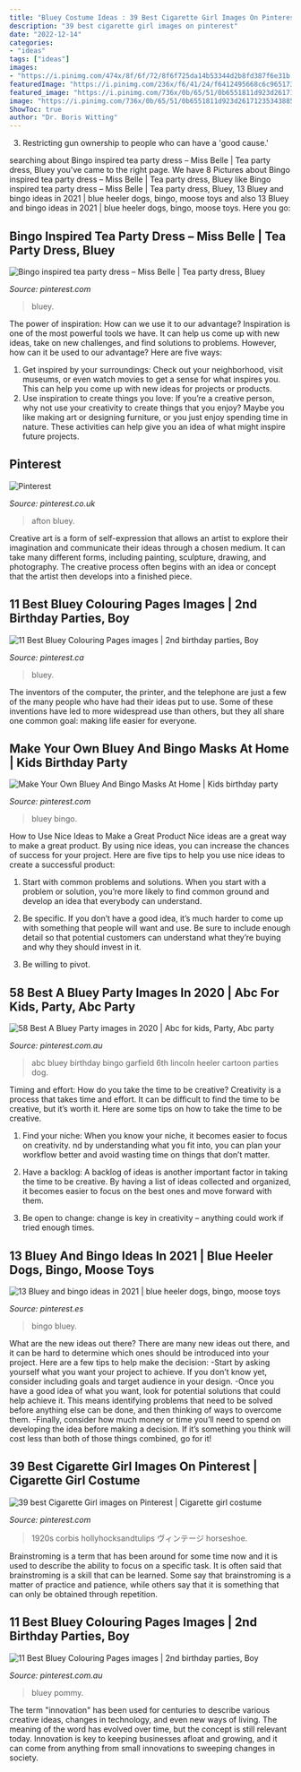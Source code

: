 ```yaml
---
title: "Bluey Costume Ideas : 39 Best Cigarette Girl Images On Pinterest"
description: "39 best cigarette girl images on pinterest"
date: "2022-12-14"
categories:
- "ideas"
tags: ["ideas"]
images:
- "https://i.pinimg.com/474x/8f/6f/72/8f6f725da14b53344d2b8fd387f6e31b.jpg"
featuredImage: "https://i.pinimg.com/236x/f6/41/24/f6412495668c6c96517369925ecc81db.jpg?nii=t"
featured_image: "https://i.pinimg.com/736x/0b/65/51/0b6551811d923d261712353438851625--cigarette-girl-s-style.jpg"
image: "https://i.pinimg.com/736x/0b/65/51/0b6551811d923d261712353438851625--cigarette-girl-s-style.jpg"
ShowToc: true
author: "Dr. Boris Witting"
---
```



3. Restricting gun ownership to people who can have a 'good cause.'

	

		
searching about Bingo inspired tea party dress – Miss Belle | Tea party dress, Bluey you've came to the right page. We have 8 Pictures about Bingo inspired tea party dress – Miss Belle | Tea party dress, Bluey like Bingo inspired tea party dress – Miss Belle | Tea party dress, Bluey, 13 Bluey and bingo ideas in 2021 | blue heeler dogs, bingo, moose toys and also 13 Bluey and bingo ideas in 2021 | blue heeler dogs, bingo, moose toys. Here you go:
		
    
## Bingo Inspired Tea Party Dress – Miss Belle | Tea Party Dress, Bluey

<img loading=lazy src="https://i.pinimg.com/originals/3f/5e/9f/3f5e9f0690cf22184361affbb6e4e795.jpg" onerror="this.onerror=null;this.src='https://tse2.mm.bing.net/th?id=OIP.uC2i4n_7LCoR79ge9xWCbgHaJw&amp;pid=15.1';" alt="Bingo inspired tea party dress – Miss Belle | Tea party dress, Bluey">

_Source: pinterest.com_

>bluey. 

	

The power of inspiration: How can we use it to our advantage?
Inspiration is one of the most powerful tools we have. It can help us come up with new ideas, take on new challenges, and find solutions to problems. However, how can it be used to our advantage? Here are five ways: 
1) Get inspired by your surroundings: Check out your neighborhood, visit museums, or even watch movies to get a sense for what inspires you. This can help you come up with new ideas for projects or products. 
2) Use inspiration to create things you love: If you’re a creative person, why not use your creativity to create things that you enjoy? Maybe you like making art or designing furniture, or you just enjoy spending time in nature. These activities can help give you an idea of what might inspire future projects.

    
## Pinterest

<img loading=lazy src="https://i.pinimg.com/originals/e6/25/03/e62503272d3f60be11bb4272bc0c891b.jpg" onerror="this.onerror=null;this.src='https://tse2.mm.bing.net/th?id=OIP.6nXGGPq8dzP68VF6bPRN8wHaJ_&amp;pid=15.1';" alt="Pinterest">

_Source: pinterest.co.uk_

>afton bluey. 

	

Creative art is a form of self-expression that allows an artist to explore their imagination and communicate their ideas through a chosen medium. It can take many different forms, including painting, sculpture, drawing, and photography. The creative process often begins with an idea or concept that the artist then develops into a finished piece.

    
## 11 Best Bluey Colouring Pages Images | 2nd Birthday Parties, Boy

<img loading=lazy src="https://i.pinimg.com/236x/ab/33/c8/ab33c8384fc5a3796bed0ce56376bc2a.jpg" onerror="this.onerror=null;this.src='https://tse3.mm.bing.net/th?id=OIP.c-aisSgSI3n_gViTCm_ATwAAAA&amp;pid=15.1';" alt="11 Best Bluey Colouring Pages images | 2nd birthday parties, Boy">

_Source: pinterest.ca_

>bluey. 

	

The inventors of the computer, the printer, and the telephone are just a few of the many people who have had their ideas put to use. Some of these inventions have led to more widespread use than others, but they all share one common goal: making life easier for everyone.

    
## Make Your Own Bluey And Bingo Masks At Home | Kids Birthday Party

<img loading=lazy src="https://i.pinimg.com/236x/f6/41/24/f6412495668c6c96517369925ecc81db.jpg?nii=t" onerror="this.onerror=null;this.src='https://tse2.mm.bing.net/th?id=OIP.D49c262OCBzbyCBcCR6WXAAAAA&amp;pid=15.1';" alt="Make Your Own Bluey And Bingo Masks At Home | Kids birthday party">

_Source: pinterest.com_

>bluey bingo. 

	

How to Use Nice Ideas to Make a Great Product
Nice ideas are a great way to make a great product. By using nice ideas, you can increase the chances of success for your project. Here are five tips to help you use nice ideas to create a successful product:
1. Start with common problems and solutions. When you start with a problem or solution, you’re more likely to find common ground and develop an idea that everybody can understand.

2. Be specific. If you don’t have a good idea, it’s much harder to come up with something that people will want and use. Be sure to include enough detail so that potential customers can understand what they’re buying and why they should invest in it.

3. Be willing to pivot.

    
## 58 Best A Bluey Party Images In 2020 | Abc For Kids, Party, Abc Party

<img loading=lazy src="https://i.pinimg.com/236x/a5/c8/33/a5c833e9a3f75fe854b4bed4d5187f2c.jpg" onerror="this.onerror=null;this.src='https://tse4.mm.bing.net/th?id=OIP.OMHUUbNr4tXnXO4UYsm2WgAAAA&amp;pid=15.1';" alt="58 Best A Bluey Party images in 2020 | Abc for kids, Party, Abc party">

_Source: pinterest.com.au_

>abc bluey birthday bingo garfield 6th lincoln heeler cartoon parties dog. 

	

Timing and effort: How do you take the time to be creative?
Creativity is a process that takes time and effort. It can be difficult to find the time to be creative, but it’s worth it. Here are some tips on how to take the time to be creative.
1. Find your niche: When you know your niche, it becomes easier to focus on creativity. nd by understanding what you fit into, you can plan your workflow better and avoid wasting time on things that don’t matter.

2. Have a backlog: A backlog of ideas is another important factor in taking the time to be creative. By having a list of ideas collected and organized, it becomes easier to focus on the best ones and move forward with them.

3. Be open to change: change is key in creativity – anything could work if tried enough times.

    
## 13 Bluey And Bingo Ideas In 2021 | Blue Heeler Dogs, Bingo, Moose Toys

<img loading=lazy src="https://i.pinimg.com/474x/8f/6f/72/8f6f725da14b53344d2b8fd387f6e31b.jpg" onerror="this.onerror=null;this.src='https://tse3.mm.bing.net/th?id=OIP.lQ0k7gVblw3skG9P2B7ILAAAAA&amp;pid=15.1';" alt="13 Bluey and bingo ideas in 2021 | blue heeler dogs, bingo, moose toys">

_Source: pinterest.es_

>bingo bluey. 

	

What are the new ideas out there?
There are many new ideas out there, and it can be hard to determine which ones should be introduced into your project. Here are a few tips to help make the decision: 
-Start by asking yourself what you want your project to achieve. If you don’t know yet, consider including goals and target audience in your design.
-Once you have a good idea of what you want, look for potential solutions that could help achieve it. This means identifying problems that need to be solved before anything else can be done, and then thinking of ways to overcome them.
-Finally, consider how much money or time you’ll need to spend on developing the idea before making a decision. If it’s something you think will cost less than both of those things combined, go for it!

    
## 39 Best Cigarette Girl Images On Pinterest | Cigarette Girl Costume

<img loading=lazy src="https://i.pinimg.com/736x/0b/65/51/0b6551811d923d261712353438851625--cigarette-girl-s-style.jpg" onerror="this.onerror=null;this.src='https://tse1.mm.bing.net/th?id=OIP.4sX7gbq7bk0OMxTGXZoIzAAAAA&amp;pid=15.1';" alt="39 best Cigarette Girl images on Pinterest | Cigarette girl costume">

_Source: pinterest.com_

>1920s corbis hollyhocksandtulips ヴィンテージ horseshoe. 

	

Brainstroming is a term that has been around for some time now and it is used to describe the ability to focus on a specific task. It is often said that brainstroming is a skill that can be learned. Some say that brainstroming is a matter of practice and patience, while others say that it is something that can only be obtained through repetition.

    
## 11 Best Bluey Colouring Pages Images | 2nd Birthday Parties, Boy

<img loading=lazy src="https://i.pinimg.com/236x/2a/5d/58/2a5d58444be4b2fce5e550e5bcd0595c.jpg" onerror="this.onerror=null;this.src='https://tse4.mm.bing.net/th?id=OIP.ndgIH8Ft3Nbx2NFonkjuIgAAAA&amp;pid=15.1';" alt="11 Best Bluey Colouring Pages images | 2nd birthday parties, Boy">

_Source: pinterest.com.au_

>bluey pommy. 

	

The term "innovation" has been used for centuries to describe various creative ideas, changes in technology, and even new ways of living. The meaning of the word has evolved over time, but the concept is still relevant today. Innovation is key to keeping businesses afloat and growing, and it can come from anything from small innovations to sweeping changes in society.

